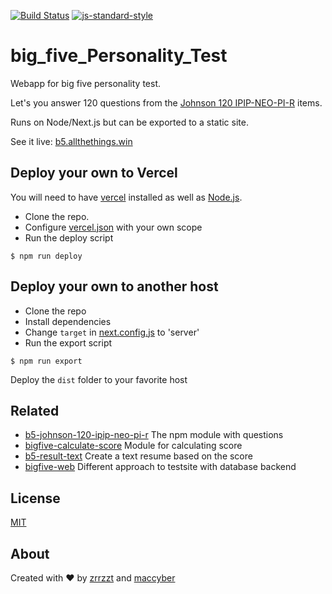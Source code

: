 [![Build Status](https://travis-ci.org/zrrrzzt/b5-web.svg?branch=main)](https://travis-ci.org/zrrrzzt/b5-web)
[![js-standard-style](https://img.shields.io/badge/code%20style-standard-brightgreen.svg?style=flat)](https://github.com/feross/standard)

# big_five_Personality_Test

Webapp for big five personality test.

Let's you answer 120 questions from the [Johnson 120 IPIP-NEO-PI-R](http://ipip.ori.org/30FacetNEO-PI-RItems.htm) items.

Runs on Node/Next.js but can be exported to a static site.

See it live: [b5.allthethings.win](https://b5.allthethings.win/)

## Deploy your own to Vercel

You will need to have [vercel](https://vercel.com/download) installed as well as [Node.js](https://nodejs.org).

- Clone the repo.
- Configure [vercel.json](vercel.json) with your own scope
- Run the deploy script 

```
$ npm run deploy
```

## Deploy your own to another host

- Clone the repo
- Install dependencies
- Change `target` in [next.config.js](next.config.js) to 'server'
- Run the export script

```
$ npm run export
```

Deploy the `dist` folder to your favorite host


## Related
- [b5-johnson-120-ipip-neo-pi-r](https://github.com/Alheimsins/b5-johnson-120-ipip-neo-pi-r) The npm module with questions
- [bigfive-calculate-score](https://github.com/Alheimsins/bigfive-calculate-score) Module for calculating score
- [b5-result-text](https://github.com/Alheimsins/b5-result-text) Create a text resume based on the score
- [bigfive-web](https://github.com/rubynor/bigfive-web) Different approach to testsite with database backend

## License

[MIT](LICENSE)

## About

Created with ❤ by [zrrzzt](https://github.com/zrrrzzt) and [maccyber](https://github.com/maccyber)
